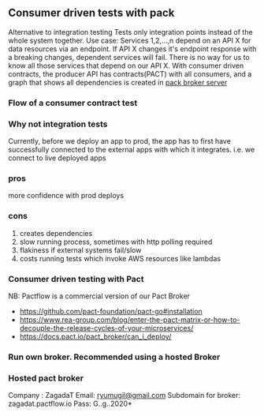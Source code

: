 ## Consumer driven tests with pack

Alternative to integration testing Tests only integration points instead of the whole system together. Use case:
Services 1,2,...,n depend on an API X for data resources via an endpoint. If API X changes it's endpoint response with a
breaking changes, dependent services will fail. There is no way for us to know all those services that depend on our API
X. With consumer driven contracts, the producer API has contracts(PACT) with all consumers, and a graph that shows all
dependencies is created in [pack broker server](http://localhost/?tags=true)

### Flow of a consumer contract test

### Why not integration tests

Currently, before we deploy an app to prod, the app has to first have successfully connected to the external apps with
which it integrates. i.e. we connect to live deployed apps

### pros

more confidence with prod deploys

### cons

1. creates dependencies
1. slow running process, sometimes with http polling required
1. flakiness if external systems fail/slow
1. costs running tests which invoke AWS resources like lambdas

### Consumer driven testing with Pact

NB: Pactflow is a commercial version of our Pact Broker

* https://github.com/pact-foundation/pact-go#installation
* https://www.rea-group.com/blog/enter-the-pact-matrix-or-how-to-decouple-the-release-cycles-of-your-microservices/
* https://docs.pact.io/pact_broker/can_i_deploy/

### Run own broker. Recommended using a hosted Broker

### Hosted pact broker

Company : ZagadaT Email:    ryumugil@gmail.com Subdomain for broker: zagadat.pactflow.io Pass: G..g..2020*
